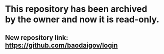 # This repository has been archived by the owner and now it is read-only.
## New repository link: https://github.com/baodaigov/login
